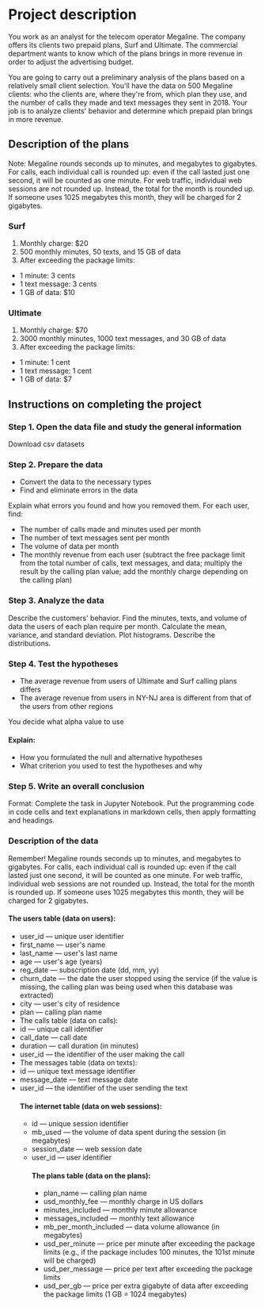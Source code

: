 <h1>Project description</h1>
You work as an analyst for the telecom operator Megaline. The company offers its clients two prepaid plans, Surf and Ultimate. The commercial department wants to know which of the plans brings in more revenue in order to adjust the advertising budget.<br>


You are going to carry out a preliminary analysis of the plans based on a relatively small client selection. You'll have the data on 500 Megaline clients: who the clients are, where they're from, which plan they use, and the number of calls they made and text messages they sent in 2018. Your job is to analyze clients' behavior and determine which prepaid plan brings in more revenue.

<h2>Description of the plans</h2>
Note: Megaline rounds seconds up to minutes, and megabytes to gigabytes. For calls, each individual call is rounded up: even if the call lasted just one second, it will be counted as one minute. For web traffic, individual web sessions are not rounded up. Instead, the total for the month is rounded up. If someone uses 1025 megabytes this month, they will be charged for 2 gigabytes.
<h3>Surf</h3>
<ol><li>Monthly charge: $20</li>
<li>500 monthly minutes, 50 texts, and 15 GB of data</li>
<li>After exceeding the package limits:</li></ol>
<ul><li>1 minute: 3 cents</li>
<li>1 text message: 3 cents</li>
<li>1 GB of data: $10</il></ul>
<h3>Ultimate</h3>
<ol><li>Monthly charge: $70</li>
<li>3000 monthly minutes, 1000 text messages, and 30 GB of data</il>
<li>After exceeding the package limits:</li></ol>
<ul><li>1 minute: 1 cent</li>
<li>1 text message: 1 cent</li>
<li>1 GB of data: $7</li></ul>

<h2>Instructions on completing the project</h2>
<h3>Step 1. Open the data file and study the general information</h3>
Download csv datasets
<h3>Step 2. Prepare the data</h3>
<ul><li>Convert the data to the necessary types</il>
<li>Find and eliminate errors in the data</li></ul>
Explain what errors you found and how you removed them.
For each user, find:
<ul><li>The number of calls made and minutes used per month</il>
<li>The number of text messages sent per month</il>
<li>The volume of data per month</il>
<li>The monthly revenue from each user (subtract the free package limit from the total number of calls, text messages, and data; multiply the result by the calling plan value; add the monthly charge depending on the calling plan)</ul></il>
<h3>Step 3. Analyze the data</h3>
Describe the customers' behavior. Find the minutes, texts, and volume of data the users of each plan require per month. Calculate the mean, variance, and standard deviation. Plot histograms. Describe the distributions.
<h3>Step 4. Test the hypotheses</h3>
<ul><li>The average revenue from users of Ultimate and Surf calling plans differs</li>
<li>The average revenue from users in NY-NJ area is different from that of the users from other regions</li></ul>
You decide what alpha value to use
<h4>Explain:</h4>
<ul><li>How you formulated the null and alternative hypotheses</li>
<li>What criterion you used to test the hypotheses and why</li></ul>
<h3>Step 5. Write an overall conclusion</h3>
Format: Complete the task in Jupyter Notebook. Put the programming code in code cells and text explanations in markdown cells, then apply formatting and headings.
<h3>Description of the data</h3>
Remember! Megaline rounds seconds up to minutes, and megabytes to gigabytes. For calls, each individual call is rounded up: even if the call lasted just one second, it will be counted as one minute. For web traffic, individual web sessions are not rounded up. Instead, the total for the month is rounded up. If someone uses 1025 megabytes this month, they will be charged for 2 gigabytes.
<h4>The users table (data on users):</h4>
<ul><li>user_id — unique user identifier</li>
<li>first_name — user's name</li>
<li>last_name — user's last name</li>
<li>age — user's age (years)</li>
<li>reg_date — subscription date (dd, mm, yy)</li>
<li>churn_date — the date the user stopped using the service (if the value is missing, the calling plan was being used when this database was extracted)</li>
<li>city — user's city of residence</li>
<li>plan — calling plan name</li>
<li>The calls table (data on calls):
<li>id — unique call identifier</li>
<li>call_date — call date</li>
<li>duration — call duration (in minutes)</li>
<li>user_id — the identifier of the user making the call</li>
<li>The messages table (data on texts):
<li>id — unique text message identifier</li>
<li>message_date — text message date</li>
<li>user_id — the identifier of the user sending the text</li>
<h4>The internet table (data on web sessions):</h4>
<ul><li>id — unique session identifier</li>
<li>mb_used — the volume of data spent during the session (in megabytes)</li>
<li>session_date — web session date</li>
<li>user_id — user identifier</li>
<h4>The plans table (data on the plans):</h4>
<ul><li>plan_name — calling plan name</li>
<li>usd_monthly_fee — monthly charge in US dollars</li>
<li>minutes_included — monthly minute allowance</li>
<li>messages_included — monthly text allowance</li>
<li>mb_per_month_included — data volume allowance (in megabytes)</li>
<li>usd_per_minute — price per minute after exceeding the package limits (e.g., if the package includes 100 minutes, the 101st minute will be charged)</li>
<li>usd_per_message — price per text after exceeding the package limits</li>
<li>usd_per_gb — price per extra gigabyte of data after exceeding the package limits (1 GB = 1024 megabytes)</ul></li>
